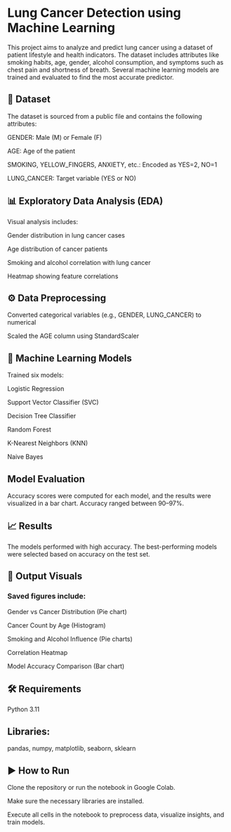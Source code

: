 # Lung Cancer Detection using Machine Learning

This project aims to analyze and predict lung cancer using a dataset of patient lifestyle and health indicators. The dataset includes attributes like smoking habits, age, gender, alcohol consumption, and symptoms such as chest pain and shortness of breath. Several machine learning models are trained and evaluated to find the most accurate predictor.

## 📁 Dataset
The dataset is sourced from a public file and contains the following attributes:

GENDER: Male (M) or Female (F)

AGE: Age of the patient

SMOKING, YELLOW_FINGERS, ANXIETY, etc.: Encoded as YES=2, NO=1

LUNG_CANCER: Target variable (YES or NO)

## 📊 Exploratory Data Analysis (EDA)
Visual analysis includes:

Gender distribution in lung cancer cases

Age distribution of cancer patients

Smoking and alcohol correlation with lung cancer

Heatmap showing feature correlations

## ⚙️ Data Preprocessing
Converted categorical variables (e.g., GENDER, LUNG_CANCER) to numerical

Scaled the AGE column using StandardScaler

## 🤖 Machine Learning Models
Trained six models:

Logistic Regression

Support Vector Classifier (SVC)

Decision Tree Classifier

Random Forest

K-Nearest Neighbors (KNN)

Naive Bayes

## Model Evaluation
Accuracy scores were computed for each model, and the results were visualized in a bar chart. Accuracy ranged between 90–97%.

## 📈 Results
The models performed with high accuracy. The best-performing models were selected based on accuracy on the test set.

## 📂 Output Visuals

### Saved figures include:

Gender vs Cancer Distribution (Pie chart)

Cancer Count by Age (Histogram)

Smoking and Alcohol Influence (Pie charts)

Correlation Heatmap

Model Accuracy Comparison (Bar chart)

## 🛠 Requirements
Python 3.11

## Libraries: 
pandas, numpy, matplotlib, seaborn, sklearn

## ▶️ How to Run
Clone the repository or run the notebook in Google Colab.

Make sure the necessary libraries are installed.

Execute all cells in the notebook to preprocess data, visualize insights, and train models.
